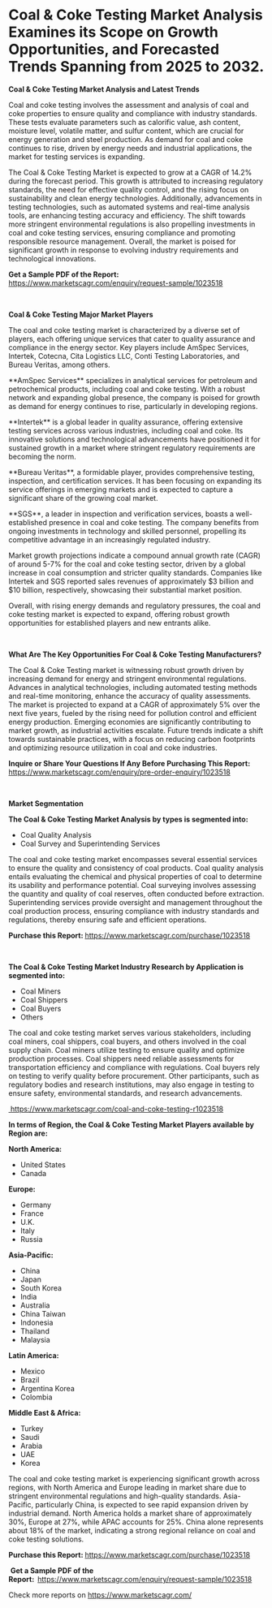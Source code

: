 <p><h1>Coal & Coke Testing Market Analysis Examines its Scope on Growth Opportunities, and Forecasted Trends Spanning from 2025 to 2032.</h1></p><p><strong>Coal & Coke Testing Market Analysis and Latest Trends</strong></p>
<p><p>Coal and coke testing involves the assessment and analysis of coal and coke properties to ensure quality and compliance with industry standards. These tests evaluate parameters such as calorific value, ash content, moisture level, volatile matter, and sulfur content, which are crucial for energy generation and steel production. As demand for coal and coke continues to rise, driven by energy needs and industrial applications, the market for testing services is expanding.</p><p>The Coal & Coke Testing Market is expected to grow at a CAGR of 14.2% during the forecast period. This growth is attributed to increasing regulatory standards, the need for effective quality control, and the rising focus on sustainability and clean energy technologies. Additionally, advancements in testing technologies, such as automated systems and real-time analysis tools, are enhancing testing accuracy and efficiency. The shift towards more stringent environmental regulations is also propelling investments in coal and coke testing services, ensuring compliance and promoting responsible resource management. Overall, the market is poised for significant growth in response to evolving industry requirements and technological innovations.</p></p>
<p><strong>Get a Sample PDF of the Report:&nbsp;</strong> <a href="https://www.marketscagr.com/enquiry/request-sample/1023518?utm_campaign=3127&utm_medium=2&utm_source=Github&utm_content=ia&utm_term=07032025&utm_id=coal-coke-testing">https://www.marketscagr.com/enquiry/request-sample/1023518</a></p>
<p>&nbsp;</p>
<p><strong>Coal & Coke Testing Major Market Players</strong></p>
<p><p>The coal and coke testing market is characterized by a diverse set of players, each offering unique services that cater to quality assurance and compliance in the energy sector. Key players include AmSpec Services, Intertek, Cotecna, Cita Logistics LLC, Conti Testing Laboratories, and Bureau Veritas, among others.</p><p>**AmSpec Services** specializes in analytical services for petroleum and petrochemical products, including coal and coke testing. With a robust network and expanding global presence, the company is poised for growth as demand for energy continues to rise, particularly in developing regions.</p><p>**Intertek** is a global leader in quality assurance, offering extensive testing services across various industries, including coal and coke. Its innovative solutions and technological advancements have positioned it for sustained growth in a market where stringent regulatory requirements are becoming the norm.</p><p>**Bureau Veritas**, a formidable player, provides comprehensive testing, inspection, and certification services. It has been focusing on expanding its service offerings in emerging markets and is expected to capture a significant share of the growing coal market.</p><p>**SGS**, a leader in inspection and verification services, boasts a well-established presence in coal and coke testing. The company benefits from ongoing investments in technology and skilled personnel, propelling its competitive advantage in an increasingly regulated industry.</p><p>Market growth projections indicate a compound annual growth rate (CAGR) of around 5-7% for the coal and coke testing sector, driven by a global increase in coal consumption and stricter quality standards. Companies like Intertek and SGS reported sales revenues of approximately $3 billion and $10 billion, respectively, showcasing their substantial market position. </p><p>Overall, with rising energy demands and regulatory pressures, the coal and coke testing market is expected to expand, offering robust growth opportunities for established players and new entrants alike.</p></p>
<p>&nbsp;</p>
<p><strong>What Are The Key Opportunities For Coal & Coke Testing Manufacturers?</strong></p>
<p><p>The Coal & Coke Testing market is witnessing robust growth driven by increasing demand for energy and stringent environmental regulations. Advances in analytical technologies, including automated testing methods and real-time monitoring, enhance the accuracy of quality assessments. The market is projected to expand at a CAGR of approximately 5% over the next five years, fueled by the rising need for pollution control and efficient energy production. Emerging economies are significantly contributing to market growth, as industrial activities escalate. Future trends indicate a shift towards sustainable practices, with a focus on reducing carbon footprints and optimizing resource utilization in coal and coke industries.</p></p>
<p><strong>Inquire or Share Your Questions If Any Before Purchasing This Report:</strong> <a href="https://www.marketscagr.com/enquiry/pre-order-enquiry/1023518?utm_campaign=3127&utm_medium=2&utm_source=Github&utm_content=ia&utm_term=07032025&utm_id=coal-coke-testing">https://www.marketscagr.com/enquiry/pre-order-enquiry/1023518</a></p>
<p>&nbsp;</p>
<p><strong>Market Segmentation</strong></p>
<p><strong>The Coal & Coke Testing Market Analysis by types is segmented into:</strong></p>
<p><ul><li>Coal Quality Analysis</li><li>Coal Survey and Superintending Services</li></ul></p>
<p><p>The coal and coke testing market encompasses several essential services to ensure the quality and consistency of coal products. Coal quality analysis entails evaluating the chemical and physical properties of coal to determine its usability and performance potential. Coal surveying involves assessing the quantity and quality of coal reserves, often conducted before extraction. Superintending services provide oversight and management throughout the coal production process, ensuring compliance with industry standards and regulations, thereby ensuring safe and efficient operations.</p></p>
<p><strong>Purchase this Report:&nbsp;</strong><a href="https://www.marketscagr.com/purchase/1023518?utm_campaign=3127&utm_medium=2&utm_source=Github&utm_content=ia&utm_term=07032025&utm_id=coal-coke-testing">https://www.marketscagr.com/purchase/1023518</a></p>
<p>&nbsp;</p>
<p><strong>The Coal & Coke Testing Market Industry Research by Application is segmented into:</strong></p>
<p><ul><li>Coal Miners</li><li>Coal Shippers</li><li>Coal Buyers</li><li>Others</li></ul></p>
<p><p>The coal and coke testing market serves various stakeholders, including coal miners, coal shippers, coal buyers, and others involved in the coal supply chain. Coal miners utilize testing to ensure quality and optimize production processes. Coal shippers need reliable assessments for transportation efficiency and compliance with regulations. Coal buyers rely on testing to verify quality before procurement. Other participants, such as regulatory bodies and research institutions, may also engage in testing to ensure safety, environmental standards, and research advancements.</p></p>
<p><a href="https://www.marketscagr.com/coal-and-coke-testing-r1023518?utm_campaign=3127&utm_medium=2&utm_source=Github&utm_content=ia&utm_term=07032025&utm_id=coal-coke-testing">&nbsp;https://www.marketscagr.com/coal-and-coke-testing-r1023518</a></p>
<p><strong>In terms of Region, the Coal & Coke Testing Market Players available by Region are:</strong></p>
<p>
    <p> <strong> North America: </strong>
        <ul>
            <li>United States</li>
            <li>Canada</li>
        </ul>
        </p> 
    <p> <strong> Europe: </strong>
        <ul>
            <li>Germany</li>
            <li>France</li>
            <li>U.K.</li>
            <li>Italy</li>
            <li>Russia</li>
        </ul>
        </p> 
    <p> <strong> Asia-Pacific: </strong>
        <ul>
            <li>China</li>
            <li>Japan</li>
            <li>South Korea</li>
            <li>India</li>
            <li>Australia</li>
            <li>China Taiwan</li>
            <li>Indonesia</li>
            <li>Thailand</li>
            <li>Malaysia</li>
        </ul>
        </p> 
    <p> <strong> Latin America: </strong>
        <ul>
            <li>Mexico</li>
            <li>Brazil</li>
            <li>Argentina Korea</li>
            <li>Colombia</li>
        </ul>
        </p> 
    <p> <strong> Middle East & Africa: </strong>
        <ul>
            <li>Turkey</li>
            <li>Saudi</li>
            <li>Arabia</li>
            <li>UAE</li>
            <li>Korea</li>
        </ul>
    </p>
    </p>
<p><p>The coal and coke testing market is experiencing significant growth across regions, with North America and Europe leading in market share due to stringent environmental regulations and high-quality standards. Asia-Pacific, particularly China, is expected to see rapid expansion driven by industrial demand. North America holds a market share of approximately 30%, Europe at 27%, while APAC accounts for 25%. China alone represents about 18% of the market, indicating a strong regional reliance on coal and coke testing solutions.</p></p>
<p><strong>Purchase this Report: </strong><a href="https://www.marketscagr.com/purchase/1023518?utm_campaign=3127&utm_medium=2&utm_source=Github&utm_content=ia&utm_term=07032025&utm_id=coal-coke-testing">https://www.marketscagr.com/purchase/1023518</a></p>
<p>&nbsp;<strong>Get a Sample PDF of the Report:&nbsp;&nbsp;</strong><a href="https://www.marketscagr.com/enquiry/request-sample/1023518?utm_campaign=3127&utm_medium=2&utm_source=Github&utm_content=ia&utm_term=07032025&utm_id=coal-coke-testing">https://www.marketscagr.com/enquiry/request-sample/1023518</a></p>
<p><strong></strong></p>
<p>Check more reports on <a href="https://www.marketscagr.com/?utm_campaign=3127&utm_medium=2&utm_source=Github&utm_content=ia&utm_term=07032025&utm_id=coal-coke-testing">https://www.marketscagr.com/</a></p>